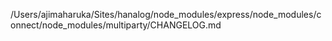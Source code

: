 /Users/ajimaharuka/Sites/hanalog/node_modules/express/node_modules/connect/node_modules/multiparty/CHANGELOG.md